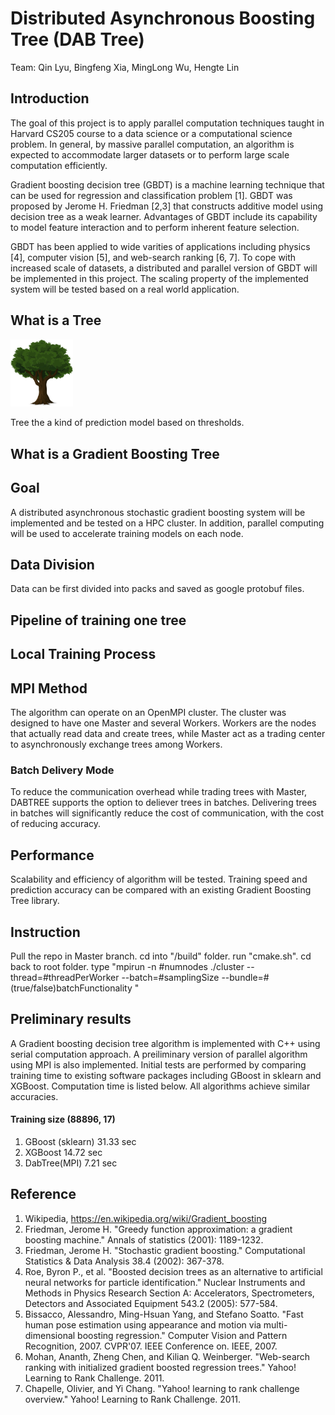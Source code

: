 # Distributed Asynchronous Boosting Tree (DAB Tree)
Team: Qin Lyu, Bingfeng Xia, MingLong Wu, Hengte Lin

## Introduction
<p>The goal of this project is to apply parallel computation techniques taught in Harvard CS205 course to a data science or a computational science problem. In general, by massive parallel computation, an algorithm is expected to accommodate larger datasets or to perform large scale computation efficiently.</p>
<p>Gradient boosting decision tree (GBDT) is a machine learning technique that can be used for regression and classification problem [1]. GBDT was proposed by Jerome H. Friedman [2,3] that constructs additive model using decision tree as a weak learner. Advantages of GBDT include its capability to model feature interaction and to perform inherent feature selection.</p>
<p>GBDT has been applied to wide varities of applications including physics [4], computer vision [5], and web-search ranking [6, 7]. To cope with increased scale of datasets, a distributed and parallel version of GBDT will be implemented in this project. The scaling property of the implemented system will be tested based on a real world application.</p>

## What is a Tree
<img src="/ReadMeImages/tree.png" width="100">

Tree the a kind of prediction model based on thresholds.

## What is a Gradient Boosting Tree

## Goal
A distributed asynchronous stochastic gradient boosting system will be implemented and be tested on a HPC cluster. In addition, parallel computing will be used to accelerate training models on each node.

## Data Division
Data can be first divided into packs and saved as google protobuf files.

## Pipeline of training one tree

## Local Training Process

## MPI Method
The algorithm can operate on an OpenMPI cluster. The cluster was designed to have one Master and several Workers. Workers are the nodes that actually read data and create trees, while Master act as a trading center to asynchronously exchange trees among Workers.

### Batch Delivery Mode
To reduce the communication overhead while trading trees with Master, DABTREE supports the option to deliever trees in batches. Delivering trees in batches will significantly reduce the cost of communication, with the cost of reducing accuracy.

## Performance
Scalability and efficiency of algorithm will be tested. Training speed and prediction accuracy can be compared with an existing Gradient Boosting Tree library.

## Instruction
Pull the repo in Master branch. cd into "/build" folder. run "cmake.sh". cd back to root folder. type "mpirun -n #numnodes ./cluster --thread=#threadPerWorker --batch=#samplingSize --bundle=#(true/false)batchFunctionality " 

## Preliminary results
A Gradient boosting decision tree algorithm is implemented with C++ using serial computation approach. A preiliminary version of parallel algorithm using MPI is also implemented. Initial tests are performed by comparing training time to existing software packages including GBoost in sklearn and XGBoost. Computation time is listed below. All algorithms achieve similar accuracies.

#### Training size (88896, 17)
1. GBoost (sklearn)   31.33 sec
2. XGBoost            14.72 sec
3. DabTree(MPI)       7.21 sec


## Reference
1. Wikipedia, https://en.wikipedia.org/wiki/Gradient_boosting
2. Friedman, Jerome H. "Greedy function approximation: a gradient boosting machine." Annals of statistics (2001): 1189-1232.
3. Friedman, Jerome H. "Stochastic gradient boosting." Computational Statistics & Data Analysis 38.4 (2002): 367-378.
4. Roe, Byron P., et al. "Boosted decision trees as an alternative to artificial neural networks for particle identification." Nuclear Instruments and Methods in Physics Research Section A: Accelerators, Spectrometers, Detectors and Associated Equipment 543.2 (2005): 577-584.
5. Bissacco, Alessandro, Ming-Hsuan Yang, and Stefano Soatto. "Fast human pose estimation using appearance and motion via multi-dimensional boosting regression." Computer Vision and Pattern Recognition, 2007. CVPR'07. IEEE Conference on. IEEE, 2007.
6. Mohan, Ananth, Zheng Chen, and Kilian Q. Weinberger. "Web-search ranking with initialized gradient boosted regression trees." Yahoo! Learning to Rank Challenge. 2011.
7. Chapelle, Olivier, and Yi Chang. "Yahoo! learning to rank challenge overview." Yahoo! Learning to Rank Challenge. 2011.
